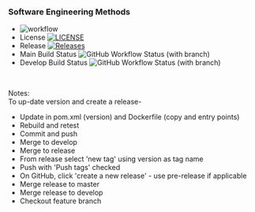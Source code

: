 ### Software Engineering Methods

* ![workflow](https://github.com/Andy-Dickinson/seMethods/actions/workflows/main.yml/badge.svg?style=flat-square)
* License [![LICENSE](https://img.shields.io/github/license/Andy-Dickinson/seMethods.svg?style=flat-square)](https://github.com/Andy-Dickinson/seMethods/blob/master/LICENSE&style=flat-square)  
* Release [![Releases](https://img.shields.io/github/release/Andy-Dickinson/seMethods/all.svg?style=flat-square)](https://github.com/Andy-Dickinson/seMethods/releases&style=flat-square)  
* Main Build Status ![GitHub Workflow Status (with branch)](https://img.shields.io/github/actions/workflow/status/Andy-Dickinson/seMethods/main.yml?branch=main&style=flat-square)  
* Develop Build Status ![GitHub Workflow Status (with branch)](https://img.shields.io/github/actions/workflow/status/Andy-Dickinson/seMethods/main.yml?branch=develop&style=flat-square)  
<br>

Notes:  
To up-date version and create a release-  
* Update in pom.xml (version) and Dockerfile (copy and entry points) 
* Rebuild and retest  
* Commit and push  
* Merge to develop  
* Merge to release  
* From release select 'new tag' using version as tag name  
* Push with 'Push tags' checked  
* On GitHub, click 'create a new release' - use pre-release if applicable  
* Merge release to master  
* Merge release to develop  
* Checkout feature branch  